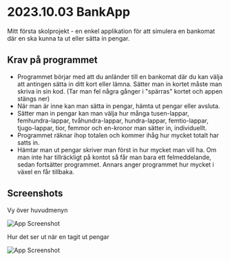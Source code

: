 # 2023.10.03 BankApp

Mitt första skolprojekt - en enkel applikation för att simulera en bankomat där en ska kunna ta ut eller sätta in pengar.




## Krav på programmet

- Programmet börjar med att du anländer till en bankomat där du kan välja att antingen sätta in ditt kort eller lämna. Sätter man in kortet måste man skriva in sin kod. (Tar man fel några gånger i "spärras" kortet och appen stängs ner)
- När man är inne kan man sätta in pengar, hämta ut pengar eller avsluta.
- Sätter man in pengar kan man välja hur många tusen-lappar, femhundra-lappar, tvåhundra-lappar, hundra-lappar, femtio-lappar, tjugo-lappar, tior, femmor och en-kronor man sätter in, individuellt.
- Programmet räknar ihop totalen och kommer ihåg hur mycket totalt har satts in.
- Hämtar man ut pengar skriver man först in hur mycket man vill ha. Om man inte har tillräckligt på kontot så får man bara ett felmeddelande, sedan fortsätter programmet. Annars anger programmet hur mycket i växel en får tillbaka. 


## Screenshots
Vy över huvudmenyn

![App Screenshot](https://github.com/Bubbelbad/Bankomat-ConsoleApp/blob/main/Screenshot2%20BankApp.png)

Hur det ser ut när en tagit ut pengar

![App Screenshot](https://github.com/Bubbelbad/Bankomat-ConsoleApp/blob/main/ScreenShot%201%20-%20bankapp.png)

